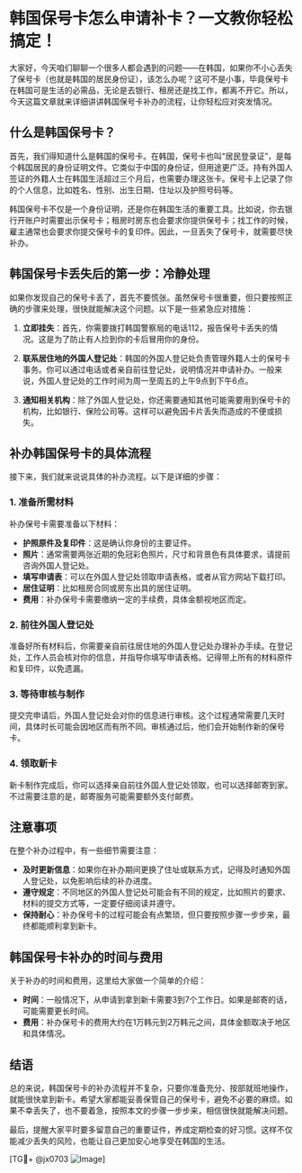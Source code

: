 # 韩国保号卡怎么申请补卡？一文教你轻松搞定！

大家好，今天咱们聊聊一个很多人都会遇到的问题——在韩国，如果你不小心丢失了保号卡（也就是韩国的居民身份证），该怎么办呢？这可不是小事，毕竟保号卡在韩国可是生活的必需品，无论是去银行、租房还是找工作，都离不开它。所以，今天这篇文章就来详细讲讲韩国保号卡补办的流程，让你轻松应对突发情况。

## 什么是韩国保号卡？

首先，我们得知道什么是韩国的保号卡。在韩国，保号卡也叫“居民登录证”，是每个韩国居民的身份证明文件。它类似于中国的身份证，但用途更广泛。持有外国人签证的外籍人士在韩国生活超过三个月后，也需要办理这张卡。保号卡上记录了你的个人信息，比如姓名、性别、出生日期、住址以及护照号码等。

韩国保号卡不仅是一个身份证明，还是你在韩国生活的重要工具。比如说，你去银行开账户时需要出示保号卡；租房时房东也会要求你提供保号卡；找工作的时候，雇主通常也会要求你提交保号卡的复印件。因此，一旦丢失了保号卡，就需要尽快补办。

## 韩国保号卡丢失后的第一步：冷静处理

如果你发现自己的保号卡丢了，首先不要慌张。虽然保号卡很重要，但只要按照正确的步骤来处理，很快就能解决这个问题。以下是一些紧急应对措施：

1. **立即挂失**：首先，你需要拨打韩国警察局的电话112，报告保号卡丢失的情况。这是为了防止有人捡到你的卡后冒用你的身份。

2. **联系居住地的外国人登记处**：韩国的外国人登记处负责管理外籍人士的保号卡事务。你可以通过电话或者亲自前往登记处，说明情况并申请补办。一般来说，外国人登记处的工作时间为周一至周五的上午9点到下午6点。

3. **通知相关机构**：除了外国人登记处，你还需要通知其他可能需要用到保号卡的机构，比如银行、保险公司等。这样可以避免因卡片丢失而造成的不便或损失。

## 补办韩国保号卡的具体流程

接下来，我们就来说说具体的补办流程。以下是详细的步骤：

### 1. 准备所需材料

补办保号卡需要准备以下材料：

- **护照原件及复印件**：这是确认你身份的主要证件。
- **照片**：通常需要两张近期的免冠彩色照片，尺寸和背景色有具体要求，请提前咨询外国人登记处。
- **填写申请表**：可以在外国人登记处领取申请表格，或者从官方网站下载打印。
- **居住证明**：比如租房合同或房东出具的居住证明。
- **费用**：补办保号卡需要缴纳一定的手续费，具体金额视地区而定。

### 2. 前往外国人登记处

准备好所有材料后，你需要亲自前往居住地的外国人登记处办理补办手续。在登记处，工作人员会核对你的信息，并指导你填写申请表格。记得带上所有的材料原件和复印件，以免遗漏。

### 3. 等待审核与制作

提交完申请后，外国人登记处会对你的信息进行审核。这个过程通常需要几天时间，具体时长可能会因地区而有所不同。审核通过后，他们会开始制作新的保号卡。

### 4. 领取新卡

新卡制作完成后，你可以选择亲自前往外国人登记处领取，也可以选择邮寄到家。不过需要注意的是，邮寄服务可能需要额外支付邮费。

## 注意事项

在整个补办过程中，有一些细节需要注意：

- **及时更新信息**：如果你在补办期间更换了住址或联系方式，记得及时通知外国人登记处，以免影响后续的补办进度。
- **遵守规定**：不同地区的外国人登记处可能会有不同的规定，比如照片的要求、材料的提交方式等，一定要仔细阅读并遵守。
- **保持耐心**：补办保号卡的过程可能会有点繁琐，但只要按照步骤一步步来，最终都能顺利拿到新卡。

## 韩国保号卡补办的时间与费用

关于补办的时间和费用，这里给大家做一个简单的介绍：

- **时间**：一般情况下，从申请到拿到新卡需要3到7个工作日。如果是邮寄的话，可能需要更长时间。
- **费用**：补办保号卡的费用大约在1万韩元到2万韩元之间，具体金额取决于地区和具体情况。

## 结语

总的来说，韩国保号卡的补办流程并不复杂，只要你准备充分、按部就班地操作，就能很快拿到新卡。希望大家都能妥善保管自己的保号卡，避免不必要的麻烦。如果不幸丢失了，也不要着急，按照本文的步骤一步步来，相信很快就能解决问题。

最后，提醒大家平时要多留意自己的重要证件，养成定期检查的好习惯。这样不仅能减少丢失的风险，也能让自己更加安心地享受在韩国的生活。

[TG💪+ @jx0703 ![Image](https://github.com/user-attachments/assets/dbca1d08-cadb-493c-b0ec-ad6f7a83f270)]